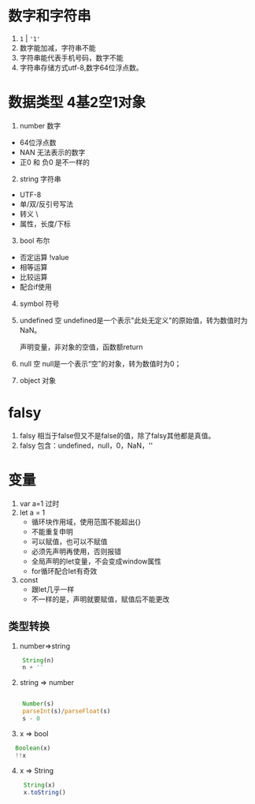 # 数字和字符串
1. <code>1</code> | <code>'1'</code>
2. 数字能加减，字符串不能
3. 字符串能代表手机号码，数字不能
4. 字符串存储方式utf-8,数字64位浮点数。
   
# 数据类型 4基2空1对象
1. number 数字
  - 64位浮点数
  - NAN 无法表示的数字
  - 正0 和 负0 是不一样的
2. string 字符串
  - UTF-8
  - 单/双/反引号写法
  - 转义 \
  - 属性，长度/下标
3. bool   布尔
  - 否定运算 !value
  - 相等运算 
  - 比较运算
  - 配合if使用
4. symbol 符号
5. undefined 空
    undefined是一个表示"此处无定义"的原始值，转为数值时为NaN。

   声明变量，非对象的空值，函数额return
6. null      空
   null是一个表示“空”的对象，转为数值时为0；
7. object    对象

# falsy
1. falsy 相当于false但又不是false的值，除了falsy其他都是真值。
2. falsy 包含：undefined，null，0，NaN，''
   
# 变量
1. var a=1 过时
2. let a = 1 
   - 循环块作用域，使用范围不能超出{}
   - 不能重复申明
   - 可以赋值，也可以不赋值
   - 必须先声明再使用，否则报错
   - 全局声明的let变量，不会变成window属性
   - for循环配合let有奇效
3. const
   - 跟let几乎一样
   - 不一样的是，声明就要赋值，赋值后不能更改
## 类型转换
1. number=>string
  ```js
      String(n)
      n + ''
  ```
2. string => number
  ```js

      Number(s)
      parseInt(s)/parseFloat(s)
      s - 0
  ```
3. x => bool
  ```js
    Boolean(x)
    !!x
  ```
4. x => String
   ```js
    String(x)
    x.toString()

   ```